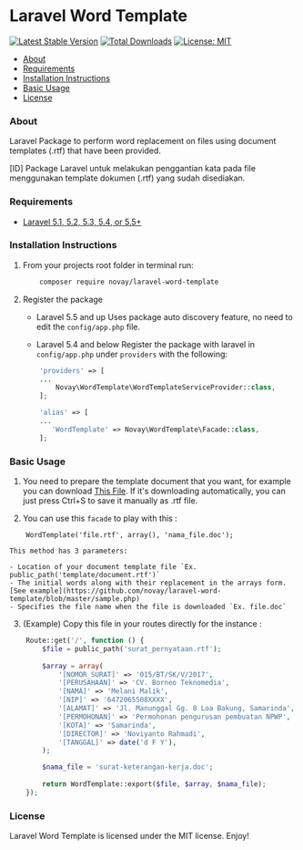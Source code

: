 # Laravel Word Template

[![Latest Stable Version](https://poser.pugx.org/novay/laravel-word-template/v/stable)](https://packagist.org/packages/novay/laravel-word-template)
[![Total Downloads](https://poser.pugx.org/novay/laravel-word-template/downloads)](https://packagist.org/packages/novay/laravel-word-template)
[![License: MIT](https://img.shields.io/badge/License-MIT-yellow.svg)](https://opensource.org/licenses/MIT)

- [About](#about)
- [Requirements](#requirements)
- [Installation Instructions](#installation-instructions)
- [Basic Usage](#usage)
- [License](#license)

### About

Laravel Package to perform word replacement on files using document templates (.rtf) that have been provided.

[ID] Package Laravel untuk melakukan penggantian kata pada file menggunakan template dokumen (.rtf) yang sudah disediakan.

### Requirements
* [Laravel 5.1, 5.2, 5.3, 5.4, or 5.5+](https://laravel.com/docs/installation)

### Installation Instructions
1. From your projects root folder in terminal run:

    ```bash
        composer require novay/laravel-word-template
    ```

2. Register the package

    * Laravel 5.5 and up
    Uses package auto discovery feature, no need to edit the `config/app.php` file.

    * Laravel 5.4 and below
    Register the package with laravel in `config/app.php` under `providers` with the following:

    ```php
        'providers' => [
        ...
            Novay\WordTemplate\WordTemplateServiceProvider::class,
        ];

        'alias' => [
        ...
           'WordTemplate' => Novay\WordTemplate\Facade::class, 
        ];
    ```

### Basic Usage
1. You need to prepare the template document that you want, for example you can download [This File](https://raw.githubusercontent.com/novay/laravel-word-template/master/surat_pernyataan.rtf). If it's downloading automatically, you can just press Ctrl+S to save it manually as .rtf file.

2. You can use this `facade` to play with this :

```
	WordTemplate('file.rtf', array(), 'nama_file.doc');
``` 

	This method has 3 parameters:

	- Location of your document template file `Ex. public_path('template/document.rtf')`
	- The initial words along with their replacement in the arrays form. [See example](https://github.com/novay/laravel-word-template/blob/master/sample.php)
	- Specifies the file name when the file is downloaded `Ex. file.doc`

3. (Example) Copy this file in your routes directly for the instance :

```php
    Route::get('/', function () {
		$file = public_path('surat_pernyataan.rtf');
		
		$array = array(
			'[NOMOR_SURAT]' => '015/BT/SK/V/2017',
			'[PERUSAHAAN]' => 'CV. Borneo Teknomedia',
			'[NAMA]' => 'Melani Malik',
			'[NIP]' => '6472065508XXXX',
			'[ALAMAT]' => 'Jl. Manunggal Gg. 8 Loa Bakung, Samarinda',
			'[PERMOHONAN]' => 'Permohonan pengurusan pembuatan NPWP',
			'[KOTA]' => 'Samarinda',
			'[DIRECTOR]' => 'Noviyanto Rahmadi',
			'[TANGGAL]' => date('d F Y'),
		);

		$nama_file = 'surat-keterangan-kerja.doc';
		
		return WordTemplate::export($file, $array, $nama_file);
	});
```

### License
Laravel Word Template is licensed under the MIT license. Enjoy!
